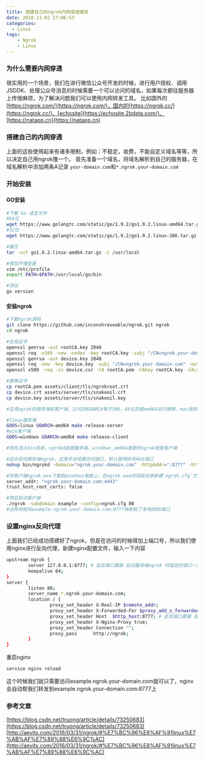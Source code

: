 ```yaml
---
title: 搭建自己的ngrok内网穿透服务
date: 2018-11-02 17:06:53
categories:
  - Linux
tags: 
    - Ngrok 
    - Linux
---
```


### 为什么需要内网穿透
很实用的一个场景，我们在进行微信公众号开发的时候，进行用户授权、调用JSDDK、处理公众号消息的时候需要一个可以访问的域名，如果每次都往服务器上传很麻烦，为了解决问题我们可以使用内网转发工具。
比如国外的[https://ngrok.com/](https://ngrok.com/)，国内的[https://ngrok.cc/](https://ngrok.cc/)、[echosite](https://echosite.2bdata.com/)、[https://natapp.cn](https://natapp.cn)

### 搭建自己的内网穿透
上面的这些使用起来有诸多限制，例如：不稳定，收费，不能自定义域名等等，所以决定自己用ngrok撸一个。
首先准备一个域名，将域名解析到自己的服务器，在域名解析中添加两条A记录
`your-domain.com`和`*.ngrok.your-domain.com`

### 开始安装

#### GO安装
```bash
#下载 Go 语言文件
#64位
wget https://www.golangtc.com/static/go/1.9.2/go1.9.2.linux-amd64.tar.gz
#32位
wget https://www.golangtc.com/static/go/1.9.2/go1.9.2.linux-386.tar.gz

#解压
tar -xzf go1.9.2.linux-amd64.tar.gz -C /usr/local

#增加环境变量
vim /etc/profile
export PATH=$PATH:/usr/local/go/bin

#测试
go version
```



#### 安装ngrok
```bash
#下载ngrok源码
git clone https://github.com/inconshreveable/ngrok.git ngrok
cd ngrok

#生成证书
openssl genrsa -out rootCA.key 2048
openssl req -x509 -new -nodes -key rootCA.key -subj "/CN=ngrok.your-domain.com" -days 5000 -out rootCA.pem
openssl genrsa -out device.key 2048
openssl req -new -key device.key -subj "/CN=ngrok.your-domain.com" -out device.csr
openssl x509 -req -in device.csr -CA rootCA.pem -CAkey rootCA.key -CAcreateserial -out device.crt -days 5000

#替换证书
cp rootCA.pem assets/client/tls/ngrokroot.crt
cp device.crt assets/server/tls/snakeoil.crt
cp device.key assets/server/tls/snakeoil.key

#生成ngrok的服务端和客户端，32位的GOARCH等于386，64位的是amd64自行替换，mac段的GOOS是darwin

#linux服务端
GOOS=linux GOARCH=amd64 make release-server
#win客户端
GOOS=windows GOARCH=amd64 make release-client

#现在进入bin目录，ngrokd就是服务端，windows_amd64里面的ngrok就是客户端

#后台启动服务端ngrok，这里手动设置访问端口，默认使用80和443端口
nohup bin/ngrokd -domain="ngrok.your-domain.com" -httpAddr=":8777" -httpsAddr=":8778"   > /dev/null 2>&1 &

#将客户端ngrok.exe下载到windows电脑上，在ngrok.exe的同级目录新建`ngrok.cfg`文件输入以下内容
server_addr: "ngrok.your-domain.com:4443"
trust_host_root_certs: false

#然后启动客户端
./ngrok -subdomain example -config=ngrok.cfg 80
#这样你就将example.ngrok.your-domain.com:8777映射到了本地的80端口
```

### 设置nginx反向代理
上面我们已经成功搭建好了ngrok，但是在访问的时候得加上端口号，所以我们使用nginx进行反向代理，新建nginx配置文件，输入一下内容

```bash
upstream ngrok {
        server 127.0.0.1:8777; # 此处端口要跟 启动服务端ngrok 时指定的端口一致
        keepalive 64;
}
server {
        listen 80;
        server_name *.ngrok.your-domain.com;
        location / {
                proxy_set_header X-Real-IP $remote_addr;
                proxy_set_header X-Forwarded-For $proxy_add_x_forwarded_for;
                proxy_set_header Host  $http_host:8777; # 此处端口要跟 启动服务端ngrok 时指定的端口一致
                proxy_set_header X-Nginx-Proxy true;
                proxy_set_header Connection "";
                proxy_pass      http://ngrok;
        }
}
```
重启nginx
```bash
service nginx reload
```
这个时候我们就只需要访问example.ngrok.your-domain.com就可以了，nginx会自动帮我们转发到example.ngrok.your-domain.com:8777上

### 参考文章
[https://blog.csdn.net/truong/article/details/73250683](https://blog.csdn.net/truong/article/details/73250683)
[http://aevitx.com/2016/03/31/ngrok/#%E7%BC%96%E8%AF%91linux%E7%AB%AF%E7%89%88%E6%9C%AC](http://aevitx.com/2016/03/31/ngrok/#%E7%BC%96%E8%AF%91linux%E7%AB%AF%E7%89%88%E6%9C%AC)


